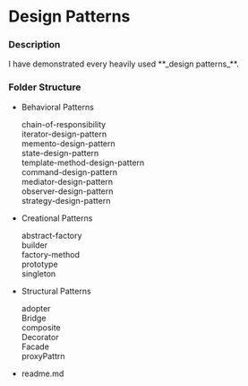 <H1>Design Patterns</H1>
<h3>Description</h3>
<p>
I have demonstrated every heavily used **_design patterns_**.
</p>

<h3>Folder Structure</h3>
<p>
<ul>
<li>
Behavioral Patterns
<p>
chain-of-responsibility<br>
iterator-design-pattern<br>  
memento-design-pattern<br>
state-design-pattern<br>
template-method-design-pattern<br>
command-design-pattern<br>
mediator-design-pattern<br>
observer-design-pattern<br>
strategy-design-pattern<br>
</p>
</li>
<li>Creational Patterns
<p>
abstract-factory
<br>builder
<br>factory-method
<br>prototype
<br>singleton
</p>
</li>
<li>Structural Patterns
<p>
adopter
<br>Bridge
<br>composite
<br>Decorator
<br>Facade
<br>proxyPattrn
</p>
</li>
<li>readme.md</li>
</ul>
</p>